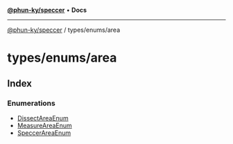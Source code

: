 [**@phun-ky/speccer**](../../../README.md) • **Docs**

***

[@phun-ky/speccer](../../../README.md) / types/enums/area

# types/enums/area

## Index

### Enumerations

- [DissectAreaEnum](enumerations/DissectAreaEnum.md)
- [MeasureAreaEnum](enumerations/MeasureAreaEnum.md)
- [SpeccerAreaEnum](enumerations/SpeccerAreaEnum.md)
